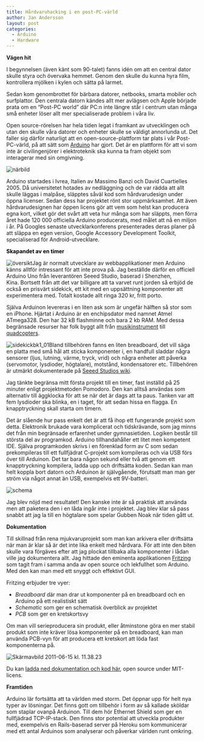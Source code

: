 ```yaml
---
title: Hårdvaruhacking i en post-PC-värld
author: Jan Andersson
layout: post
categories:
  - Arduino
  - Hardware
---
```

**Vägen hit**

I begynnelsen (även känt som 90-talet) fanns idén om att en central dator skulle styra och övervaka hemmet. Genom den skulle du kunna hyra film, kontrollera mjölken i kylen och sätta på larmet.

Sedan kom genombrottet för bärbara datorer, netbooks, smarta mobiler och surfplattor. Den centrala datorn kändes allt mer avlägsen och Apple började prata om en “Post-PC world” där PC:n inte längre står i centrum utan många små enheter löser allt mer specialiserade problem i våra liv.

Open source-rörelsen har hela tiden legat i framkant av utvecklingen och utan den skulle våra datorer och enheter skulle se väldigt annorlunda ut. Det faller sig därför naturligt att en open-source-plattform tar plats i vår Post-PC-värld, på att sätt som [Arduino][1] har gjort. Det är en plattform för att vi som inte är civilingenjörer i elektroteknik ska kunna ta fram objekt som interagerar med sin omgivning.

![närbild](/images/wp/2011/06/närbild.jpg)

Arduino startades i Ivrea, Italien av Massimo Banzi och David Cuartielles 2005. Då universitetet hotades av nedläggning och de var rädda att allt skulle läggas i malpåse, släpptes såväl kod som hårdvarudesign under öppna licenser. Sedan dess har projektet rönt stor uppmärksamhet. Att även hårdvarudesignen har öppen licens gör att vem som helst kan producera egna kort, vilket gör det svårt att veta hur många som har släppts, men förra året hade 120 000 officiella Arduino producerats, med målet att nå en miljon i år. På Googles senaste utvecklarkonferens presenterades deras planer på att släppa en egen version, Google Accessory Development Toolkit, specialiserad för Android-utvecklare.

<span style="color: #000000;"><strong>Skapandet av en timer</strong></span>

![översikt](/images/wp/2011/06/översikt.jpg)Jag är normalt utvecklare av webbapplikationer men Arduino känns alltför intressant för att inte prova på. Jag beställde därför en officiell Arduino Uno från leverantören Seeed Studio, baserad i Shenzhen, Kina. Bortsett från att det var billigare att ta varvet runt jorden så erbjöd de också en prisvärt sidekick, ett kit med en uppsättning komponenter att experimentera med. Totalt kostade allt ringa 320 kr, fritt porto.

Själva Arduinon levereras i en liten ask som är ungefär hälften så stor som en iPhone. Hjärtat i Arduino är en enchipsdator med namnet Atmel ATmega328. Den har 32 kB flashminne och bara 2 kb RAM. Med dessa begränsade resurser har folk byggt allt från [musikinstrument][2] till [quadcopters][3].

![sidekickbk1_01](/images/wp/2011/06/sidekickbk1_01-300x225.jpg)Bland tillbehören fanns en liten breadboard, det vill säga en platta med små hål att sticka komponenter i, en handfull sladdar några sensorer (ljus, lutning, värme, tryck, vrid) och några enheter att påverka (servomotor, lysdioder, högtalare), motstånd, kondensatorer etc. Tillbehören är utmärkt dokumenterade på [Seeed Studios wiki][4].

Jag tänkte begränsa mitt första projekt till en timer, fast inställd på 25 minuter enligt projektmetoden Pomodoro. Den kan alltså användas som alternativ till äggklocka för att se när det är dags att ta paus. Tanken var att fem lysdioder ska blinka, en i taget, för att sedan hissa en flagga. En knapptryckning skall starta om timern.

Det är slående hur pass enkelt det är att få ihop ett fungerande projekt som detta. Elektronik brukade vara komplicerat och tidskrävande, som jag minns det från min begränsade erfarenhet under gymnasietiden. Logiken består till största del av programkod. Arduino tillhandahåller ett litet men kompetent IDE. Själva programkoden skrivs i en förenklad form av C som sedan prekompileras till ett fullfjädrat C-projekt som kompileras och via USB förs över till Arduinon. Det tar bara någon sekund eller två att genom ett knapptryckning kompilera, ladda upp och driftsätta koden. Sedan kan man helt koppla bort datorn och Arduinon är självgående, förutsatt man man ger ström via något annat än USB, exempelvis ett 9V-batteri.

![schema](/images/wp/2011/06/schema.png)

Jag blev nöjd med resultatet! Den kanske inte är så praktisk att använda men att paketera den i en låda ingår inte i projektet. Jag blev klar så pass snabbt att jag la till en högtalare som spelar Gubben Noak när tiden gått ut.

**Dokumentation**

Till skillnad från rena mjukvaruprojekt som man kan arkivera eller driftsätta när man är klar så är det inte lika enkelt med hårdvara. För att inte den biten skulle vara förgäves efter att jag plockat tillbaka alla komponenter i lådan ville jag dokumentera allt. Jag hittade den eminenta applikationen [Fritzing][5] som tagit fram i samma anda av open source och lekfullhet som Arduino. Med den kan man med ett snyggt och effektivt GUI.

Fritzing erbjuder tre vyer:

*   *Breadboard* där man drar ut komponenter på en breadboard och en Arduino på ett realistiskt sätt
*   *Schematic* som ger en schematisk överblick av projektet
*   *PCB* som ger en kretskortsvy

Om man vill serieproducera sin produkt, eller åtminstone göra en mer stabil produkt som inte kräver lösa komponenter på en breadboard, kan man använda PCB-vyn för att producera ett kretskort att löda fast komponenterna på.

![Skärmavbild 2011-06-15 kl. 11.38.23](/images/wp/2011/06/Skärmavbild-2011-06-15-kl.-11.38.23-600x213.png)

Du kan [ladda ned dokumentation och kod här][6], open source under MIT-licens.

**Framtiden**

Arduino lär fortsätta att ta världen med storm. Det öppnar upp för helt nya typer av lösningar. Det finns gott om tillbehör i form av så kallade sköldar som staplar ovanpå Arduinon. Till dem hör Ethernet Shield som ger en fullfjädrad TCP-IP-stack. Den finns stor potential att utveckla produkter med, exempelvis en Rails-baserad server på Heroku som kommunicerar med ett antal Arduinos som analyserar och påverkar världen runt omkring.

 [1]: http://arduino.cc/
 [2]: http://www.critterandguitari.com/home/store/arduino-piano.php
 [3]: http://aeroquad.com/
 [4]: http://garden.seeedstudio.com/index.php?title=Arduino_Sidekick_Basic_Kit
 [5]: http://fritzing.org/
 [6]: https://github.com/janne/arduino_pomodoro